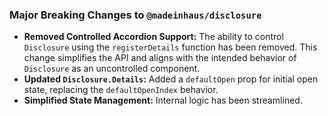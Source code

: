 ### Major Breaking Changes to `@madeinhaus/disclosure`

- **Removed Controlled Accordion Support:** The ability to control `Disclosure` using the `registerDetails` function has been removed. This change simplifies the API and aligns with the intended behavior of `Disclosure` as an uncontrolled component.
- **Updated `Disclosure.Details`:** Added a `defaultOpen` prop for initial open state, replacing the `defaultOpenIndex` behavior.
- **Simplified State Management:** Internal logic has been streamlined.

